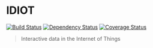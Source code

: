 # IDIOT
[![Build Status](https://travis-ci.org/tenevdev/idiot.svg?branch=master)](https://travis-ci.org/tenevdev/idiot) [![Dependency Status](https://david-dm.org/tenevdev/idiot.svg)](https://david-dm.org/tenevdev/idiot) [![Coverage Status](https://coveralls.io/repos/tenevdev/idiot/badge.svg?branch=develop)](https://coveralls.io/r/tenevdev/idiot?branch=develop)
> Interactive data in the Internet of Things

